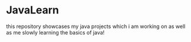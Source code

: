 # JavaLearn
this repository showcases my java projects which i am working on as well as me slowly learning the basics of java!

